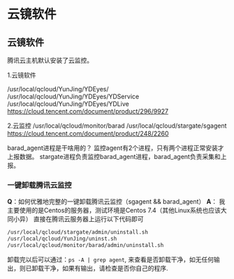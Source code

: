 # 云镜软件

## 云镜软件
腾讯云主机默认安装了云监控。


1.云镜软件

/usr/local/qcloud/YunJing/YDEyes/
/usr/local/qcloud/YunJing/YDEyes/YDService
/usr/local/qcloud/YunJing/YDEyes/YDLive
https://cloud.tencent.com/document/product/296/9927


2.云监控
/usr/local/qcloud/monitor/barad
/usr/local/qcloud/stargate/sgagent
https://cloud.tencent.com/document/product/248/2260


barad_agent进程是干啥用的？
监控agent有2个进程，只有两个进程正常安装才上报数据。
stargate进程负责监控barad_agent进程，barad_agent负责采集和上报。

### 一键卸载腾讯云监控
**Q**：如何优雅地完整的一键卸载腾讯云监控（sgagent && barad_agent）
**A**：
我主要使用的是Centos的服务器，测试环境是Centos 7.4（其他Linux系统也应该大同小异）
直接在腾讯云服务器上运行以下代码即可
``` bash
/usr/local/qcloud/stargate/admin/uninstall.sh
/usr/local/qcloud/YunJing/uninst.sh
/usr/local/qcloud/monitor/barad/admin/uninstall.sh
```

卸载完以后可以通过：`ps -A | grep agent`, 来查看是否卸载干净，如无任何输出，则已卸载干净，如果有输出，请检查是否你自己的程序.